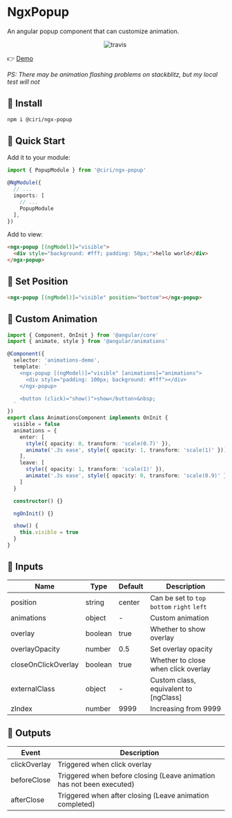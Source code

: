 # NgxPopup

An angular popup component that can customize animation.

<p align="center">
  <img alt="travis" src="https://travis-ci.org/xiaojun1994/ngx-popup.svg?branch=master">&nbsp;
</p>

👉 [Demo](https://stackblitz.com/edit/ngx-popup-demo)

_PS: There may be animation flashing problems on stackblitz, but my local test will not_

## 🚀 Install

```bash
npm i @ciri/ngx-popup
```

## 🎉 Quick Start

Add it to your module:

```typescript
import { PopupModule } from '@ciri/ngx-popup'

@NgModule({
  // ...
  imports: [
    // ...
    PopupModule
  ],
})
```

Add to view:

```html
<ngx-popup [(ngModel)]="visible">
  <div style="background: #fff; padding: 50px;">hello world</div>
</ngx-popup>
```

## 📌 Set Position

```html
<ngx-popup [(ngModel)]="visible" position="bottom"></ngx-popup>
```

## 🎁 Custom Animation

```typescript
import { Component, OnInit } from '@angular/core'
import { animate, style } from '@angular/animations'

@Component({
  selector: 'animations-demo',
  template: `
    <ngx-popup [(ngModel)]="visible" [animations]="animations">
      <div style="padding: 100px; background: #fff"></div>
    </ngx-popup>

    <button (click)="show()">show</button>&nbsp;
  `
})
export class AnimationsComponent implements OnInit {
  visible = false
  animations = {
    enter: [
      style({ opacity: 0, transform: 'scale(0.7)' }),
      animate('.3s ease', style({ opacity: 1, transform: 'scale(1)' }))
    ],
    leave: [
      style({ opacity: 1, transform: 'scale(1)' }),
      animate('.3s ease', style({ opacity: 0, transform: 'scale(0.9)' }))
    ]
  }

  constructor() {}

  ngOnInit() {}

  show() {
    this.visible = true
  }
}
```

## 🍭 Inputs

| Name                | Type    | Default | Description                                 |
| ------------------- | ------- | ------- | ------------------------------------------- |
| position            | string  | center  | Can be set to `top` `bottom` `right` `left` |
| animations          | object  | -       | Custom animation                            |
| overlay             | boolean | true    | Whether to show overlay                     |
| overlayOpacity      | number  | 0.5     | Set overlay opacity                         |
| closeOnClickOverlay | boolean | true    | Whether to close when click overlay         |
| externalClass       | object  | -       | Custom class, equivalent to [ngClass]       |
| zIndex              | number  | 9999    | Increasing from 9999                        |

## 🐚 Outputs

| Event        | Description                                                           |
| ------------ | --------------------------------------------------------------------- |
| clickOverlay | Triggered when click overlay                                          |
| beforeClose  | Triggered when before closing (Leave animation has not been executed) |
| afterClose   | Triggered when after closing (Leave animation completed)              |
